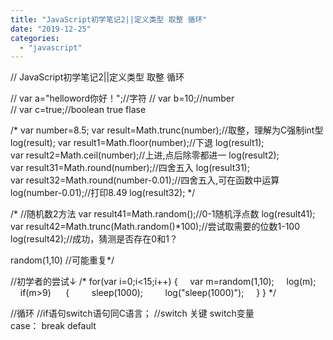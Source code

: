 ```yaml
---
title: "JavaScript初学笔记2||定义类型 取整 循环"
date: "2019-12-25"
categories: 
  - "javascript"
---
```


// JavaScript初学笔记2||定义类型 取整 循环 

// var a="helloword你好！";//字符
// var b=10;//number
// var c=true;//boolean true flase

/\* var number=8.5;
var result=Math.trunc(number);//取整，理解为C强制int型
log(result);
var result1=Math.floor(number);//下退
log(result1);
var result2=Math.ceil(number);//上进,点后除零都进一
log(result2);
var result31=Math.round(number);//四舍五入
log(result31);
var result32=Math.round(number-0.01);//四舍五入,可在函数中运算
log(number-0.01);//打印8.49
log(result32); \*/

/\* //随机数2方法
var result41=Math.random();//0-1随机浮点数
log(result41);
var result42=Math.trunc(Math.random()\*100);//尝试取需要的位数1-100
log(result42);//成功，猜测是否存在0和1？

random(1,10) //可能重复\*/

//初学者的尝试↓
/\* for(var i=0;i<15;i++)
{
    var m=random(1,10);
    log(m);
    if(m>9) 
    {
        sleep(1000);
        log("sleep(1000)");
    }
} \*/

//循环
//if语句switch语句同C语言；
//switch 关键 switch变量 case： break default
